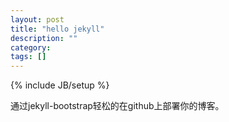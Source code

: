 ```yaml
---
layout: post
title: "hello jekyll"
description: ""
category: 
tags: []
---
```

{% include JB/setup %}


通过jekyll-bootstrap轻松的在github上部署你的博客。
